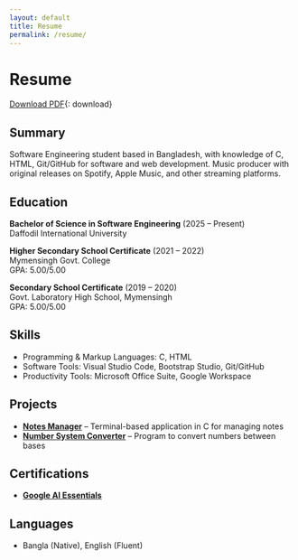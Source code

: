 ```yaml
---
layout: default
title: Resume
permalink: /resume/
---
```


# Resume

[Download PDF](/assets/files/Resume.pdf){: download}

## Summary
Software Engineering student based in Bangladesh, with knowledge of C, HTML, Git/GitHub for software and web 
development.  Music  producer  with  original  releases  on  Spotify,  Apple  Music,  and  other 
streaming platforms.

## Education
**Bachelor of Science in Software Engineering** (2025 – Present)  
Daffodil International University

**Higher Secondary School Certificate** (2021 – 2022)  
Mymensingh Govt. College  
GPA: 5.00/5.00

**Secondary School Certificate** (2019 – 2020)  
Govt. Laboratory High School, Mymensingh  
GPA: 5.00/5.00

## Skills
- Programming & Markup Languages: C, HTML   
- Software Tools: Visual Studio Code, Bootstrap Studio, Git/GitHub  
- Productivity Tools: Microsoft Office Suite, Google Workspace 

## Projects
- [**Notes Manager**](https://github.com/sfwnsft/Notes-Manager-C) – Terminal-based application in C for managing notes 
- [**Number System Converter**](https://github.com/sfwnsft/Number-System-Converter) – Program to convert numbers between bases

## Certifications
- [**Google AI Essentials**](https://coursera.org/share/f2b522c73caed1d35e3762f1ca449ead)

## Languages
- Bangla (Native), English (Fluent)